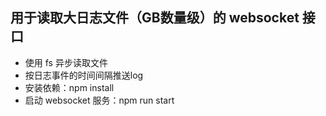 ## 用于读取大日志文件（GB数量级）的 websocket 接口
+ 使用 fs 异步读取文件
+ 按日志事件的时间间隔推送log
+ 安装依赖：npm install
+ 启动 websocket 服务：npm run start
